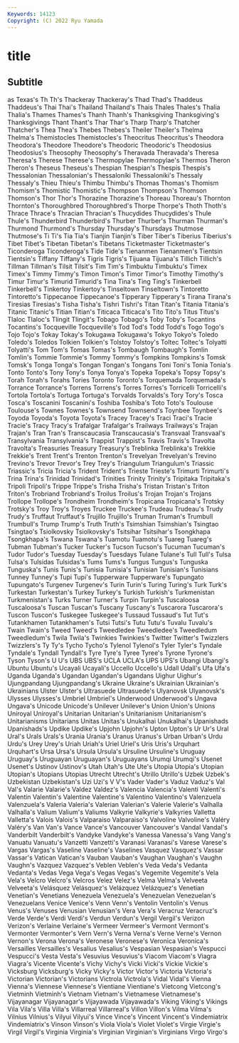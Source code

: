 ```yaml
---
Keywords: 14123
Copyright: (C) 2022 Ryu Yamada
---
```



# title

## Subtitle
as Texas's Th Th's Thackeray Thackeray's Thad
Thad's Thaddeus Thaddeus's Thai Thai's Thailand Thailand's Thais Thales Thales's
Thalia Thalia's Thames Thames's Thanh Thanh's Thanksgiving Thanksgiving's Thanksgivings Thant
Thant's Thar Thar's Tharp Tharp's Thatcher Thatcher's Thea Thea's Thebes
Thebes's Theiler Theiler's Thelma Thelma's Themistocles Themistocles's Theocritus Theocritus's Theodora
Theodora's Theodore Theodore's Theodoric Theodoric's Theodosius Theodosius's Theosophy Theosophy's Theravada
Theravada's Theresa Theresa's Therese Therese's Thermopylae Thermopylae's Thermos Theron Theron's
Theseus Theseus's Thespian Thespian's Thespis Thespis's Thessalonian Thessalonian's Thessaloníki Thessaloníki's
Thessaly Thessaly's Thieu Thieu's Thimbu Thimbu's Thomas Thomas's Thomism Thomism's
Thomistic Thomistic's Thompson Thompson's Thomson Thomson's Thor Thor's Thorazine Thorazine's
Thoreau Thoreau's Thornton Thornton's Thoroughbred Thoroughbred's Thorpe Thorpe's Thoth Thoth's
Thrace Thrace's Thracian Thracian's Thucydides Thucydides's Thule Thule's Thunderbird Thunderbird's
Thurber Thurber's Thurman Thurman's Thurmond Thurmond's Thursday Thursday's Thursdays Thutmose
Thutmose's Ti Ti's Tia Tia's Tianjin Tianjin's Tiber Tiber's Tiberius
Tiberius's Tibet Tibet's Tibetan Tibetan's Tibetans Ticketmaster Ticketmaster's Ticonderoga Ticonderoga's
Tide Tide's Tienanmen Tienanmen's Tientsin Tientsin's Tiffany Tiffany's Tigris Tigris's
Tijuana Tijuana's Tillich Tillich's Tillman Tillman's Tilsit Tilsit's Tim Tim's
Timbuktu Timbuktu's Timex Timex's Timmy Timmy's Timon Timon's Timor Timor's
Timothy Timothy's Timur Timur's Timurid Timurid's Tina Tina's Ting Ting's
Tinkerbell Tinkerbell's Tinkertoy Tinkertoy's Tinseltown Tinseltown's Tintoretto Tintoretto's Tippecanoe Tippecanoe's
Tipperary Tipperary's Tirana Tirana's Tiresias Tiresias's Tisha Tisha's Tishri Tishri's
Titan Titan's Titania Titania's Titanic Titanic's Titian Titian's Titicaca Titicaca's
Tito Tito's Titus Titus's Tlaloc Tlaloc's Tlingit Tlingit's Tobago Tobago's
Toby Toby's Tocantins Tocantins's Tocqueville Tocqueville's Tod Tod's Todd Todd's
Togo Togo's Tojo Tojo's Tokay Tokay's Tokugawa Tokugawa's Tokyo Tokyo's
Toledo Toledo's Toledos Tolkien Tolkien's Tolstoy Tolstoy's Toltec Toltec's Tolyatti
Tolyatti's Tom Tom's Tomas Tomas's Tombaugh Tombaugh's Tomlin Tomlin's Tommie
Tommie's Tommy Tommy's Tompkins Tompkins's Tomsk Tomsk's Tonga Tonga's Tongan
Tongan's Tongans Toni Toni's Tonia Tonia's Tonto Tonto's Tony Tony's
Tonya Tonya's Topeka Topeka's Topsy Topsy's Torah Torah's Torahs Tories
Toronto Toronto's Torquemada Torquemada's Torrance Torrance's Torrens Torrens's Torres Torres's
Torricelli Torricelli's Tortola Tortola's Tortuga Tortuga's Torvalds Torvalds's Tory Tory's
Tosca Tosca's Toscanini Toscanini's Toshiba Toshiba's Toto Toto's Toulouse Toulouse's
Townes Townes's Townsend Townsend's Toynbee Toynbee's Toyoda Toyoda's Toyota Toyota's
Tracey Tracey's Traci Traci's Tracie Tracie's Tracy Tracy's Trafalgar Trafalgar's
Trailways Trailways's Trajan Trajan's Tran Tran's Transcaucasia Transcaucasia's Transvaal Transvaal's
Transylvania Transylvania's Trappist Trappist's Travis Travis's Travolta Travolta's Treasuries Treasury
Treasury's Treblinka Treblinka's Trekkie Trekkie's Trent Trent's Trenton Trenton's Trevelyan
Trevelyan's Trevino Trevino's Trevor Trevor's Trey Trey's Triangulum Triangulum's Triassic
Triassic's Tricia Tricia's Trident Trident's Trieste Trieste's Trimurti Trimurti's Trina
Trina's Trinidad Trinidad's Trinities Trinity Trinity's Tripitaka Tripitaka's Tripoli Tripoli's
Trippe Trippe's Trisha Trisha's Tristan Tristan's Triton Triton's Trobriand Trobriand's
Troilus Troilus's Trojan Trojan's Trojans Trollope Trollope's Trondheim Trondheim's Tropicana
Tropicana's Trotsky Trotsky's Troy Troy's Troyes Truckee Truckee's Trudeau Trudeau's
Trudy Trudy's Truffaut Truffaut's Trujillo Trujillo's Truman Truman's Trumbull Trumbull's
Trump Trump's Truth Truth's Tsimshian Tsimshian's Tsingtao Tsingtao's Tsiolkovsky Tsiolkovsky's
Tsitsihar Tsitsihar's Tsongkhapa Tsongkhapa's Tswana Tswana's Tuamotu Tuamotu's Tuareg Tuareg's
Tubman Tubman's Tucker Tucker's Tucson Tucson's Tucuman Tucuman's Tudor Tudor's
Tuesday Tuesday's Tuesdays Tulane Tulane's Tull Tull's Tulsa Tulsa's Tulsidas
Tulsidas's Tums Tums's Tungus Tungus's Tunguska Tunguska's Tunis Tunis's Tunisia
Tunisia's Tunisian Tunisian's Tunisians Tunney Tunney's Tupi Tupi's Tupperware Tupperware's
Tupungato Tupungato's Turgenev Turgenev's Turin Turin's Turing Turing's Turk Turk's
Turkestan Turkestan's Turkey Turkey's Turkish Turkish's Turkmenistan Turkmenistan's Turks Turner
Turner's Turpin Turpin's Tuscaloosa Tuscaloosa's Tuscan Tuscan's Tuscany Tuscany's Tuscarora
Tuscarora's Tuscon Tuscon's Tuskegee Tuskegee's Tussaud Tussaud's Tut Tut's Tutankhamen
Tutankhamen's Tutsi Tutsi's Tutu Tutu's Tuvalu Tuvalu's Twain Twain's Tweed
Tweed's Tweedledee Tweedledee's Tweedledum Tweedledum's Twila Twila's Twinkies Twinkies's Twitter
Twitter's Twizzlers Twizzlers's Ty Ty's Tycho Tycho's Tylenol Tylenol's Tyler
Tyler's Tyndale Tyndale's Tyndall Tyndall's Tyre Tyre's Tyree Tyree's Tyrone
Tyrone's Tyson Tyson's U U's UBS UBS's UCLA UCLA's UPS
UPS's Ubangi Ubangi's Ubuntu Ubuntu's Ucayali Ucayali's Uccello Uccello's Udall
Udall's Ufa Ufa's Uganda Uganda's Ugandan Ugandan's Ugandans Uighur Uighur's
Ujungpandang Ujungpandang's Ukraine Ukraine's Ukrainian Ukrainian's Ukrainians Ulster Ulster's Ultrasuede
Ultrasuede's Ulyanovsk Ulyanovsk's Ulysses Ulysses's Umbriel Umbriel's Underwood Underwood's Ungava
Ungava's Unicode Unicode's Unilever Unilever's Union Union's Unions Uniroyal Uniroyal's
Unitarian Unitarian's Unitarianism Unitarianism's Unitarianisms Unitarians Unitas Unitas's Unukalhai Unukalhai's
Upanishads Upanishads's Updike Updike's Upjohn Upjohn's Upton Upton's Ur Ur's
Ural Ural's Urals Urals's Urania Urania's Uranus Uranus's Urban Urban's
Urdu Urdu's Urey Urey's Uriah Uriah's Uriel Uriel's Uris Uris's
Urquhart Urquhart's Ursa Ursa's Ursula Ursula's Ursuline Ursuline's Uruguay Uruguay's
Uruguayan Uruguayan's Uruguayans Urumqi Urumqi's Usenet Usenet's Ustinov Ustinov's Utah
Utah's Ute Ute's Utopia Utopia's Utopian Utopian's Utopians Utopias Utrecht
Utrecht's Utrillo Utrillo's Uzbek Uzbek's Uzbekistan Uzbekistan's Uzi Uzi's V
V's Vader Vader's Vaduz Vaduz's Val Val's Valarie Valarie's Valdez
Valdez's Valencia Valencia's Valenti Valenti's Valentin Valentin's Valentine Valentine's Valentino
Valentino's Valenzuela Valenzuela's Valeria Valeria's Valerian Valerian's Valerie Valerie's Valhalla
Valhalla's Valium Valium's Valiums Valkyrie Valkyrie's Valkyries Valletta Valletta's Valois
Valois's Valparaiso Valparaiso's Valvoline Valvoline's Valéry Valéry's Van Van's Vance
Vance's Vancouver Vancouver's Vandal Vandal's Vanderbilt Vanderbilt's Vandyke Vandyke's Vanessa
Vanessa's Vang Vang's Vanuatu Vanuatu's Vanzetti Vanzetti's Varanasi Varanasi's Varese
Varese's Vargas Vargas's Vaseline Vaseline's Vaselines Vasquez Vasquez's Vassar Vassar's
Vatican Vatican's Vauban Vauban's Vaughan Vaughan's Vaughn Vaughn's Vazquez Vazquez's
Veblen Veblen's Veda Veda's Vedanta Vedanta's Vedas Vega Vega's Vegas
Vegas's Vegemite Vegemite's Vela Vela's Velcro Velcro's Velcros Velez Velez's
Velma Velma's Velveeta Velveeta's Velásquez Velásquez's Velázquez Velázquez's Venetian Venetian's
Venetians Venezuela Venezuela's Venezuelan Venezuelan's Venezuelans Venice Venice's Venn Venn's
Ventolin Ventolin's Venus Venus's Venuses Venusian Venusian's Vera Vera's Veracruz
Veracruz's Verde Verde's Verdi Verdi's Verdun Verdun's Vergil Vergil's Verizon
Verizon's Verlaine Verlaine's Vermeer Vermeer's Vermont Vermont's Vermonter Vermonter's Vern
Vern's Verna Verna's Verne Verne's Vernon Vernon's Verona Verona's Veronese
Veronese's Veronica Veronica's Versailles Versailles's Vesalius Vesalius's Vespasian Vespasian's Vespucci
Vespucci's Vesta Vesta's Vesuvius Vesuvius's Viacom Viacom's Viagra Viagra's Vicente
Vicente's Vichy Vichy's Vicki Vicki's Vickie Vickie's Vicksburg Vicksburg's Vicky
Vicky's Victor Victor's Victoria Victoria's Victorian Victorian's Victorians Victrola Victrola's
Vidal Vidal's Vienna Vienna's Viennese Viennese's Vientiane Vientiane's Vietcong Vietcong's
Vietminh Vietminh's Vietnam Vietnam's Vietnamese Vietnamese's Vijayanagar Vijayanagar's Vijayawada Vijayawada's
Viking Viking's Vikings Vila Vila's Villa Villa's Villarreal Villarreal's Villon
Villon's Vilma Vilma's Vilnius Vilnius's Vilyui Vilyui's Vince Vince's Vincent
Vincent's Vindemiatrix Vindemiatrix's Vinson Vinson's Viola Viola's Violet Violet's Virgie
Virgie's Virgil Virgil's Virginia Virginia's Virginian Virginian's Virginians Virgo Virgo's
